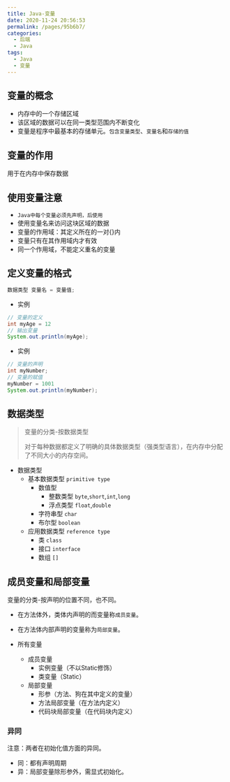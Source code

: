 ```yaml
---
title: Java-变量
date: 2020-11-24 20:56:53
permalink: /pages/95b6b7/
categories:
  - 后端
  - Java
tags:
  - Java
  - 变量
---
```




## 变量的概念

- 内存中的一个存储区域
- 该区域的数据可以在同一类型范围内不断变化
- 变量是程序中最基本的存储单元。`包含变量类型`、`变量名`和`存储的值`



## 变量的作用

用于在内存中保存数据



## 使用变量注意

- `Java中每个变量必须先声明，后使用`
- 使用变量名来访问这块区域的数据
- 变量的作用域：其定义所在的一对{}内
- 变量只有在其作用域内才有效
- 同一个作用域，不能定义重名的变量



## 定义变量的格式

~~~java
数据类型 变量名 = 变量值;
~~~

- 实例

~~~java
// 变量的定义
int myAge = 12
// 输出变量
System.out.println(myAge);
~~~

- 实例

~~~java
// 变量的声明
int myNumber;
// 变量的赋值
myNumber = 1001
System.out.println(myNumber);
~~~



## 数据类型

> 变量的分类-按数据类型
>
> 对于每种数据都定义了明确的具体数据类型（强类型语言），在内存中分配了不同大小的内存空间。

- 数据类型
  - 基本数据类型 `primitive type`
    - 数值型
      - 整数类型 `byte`,`short`,`int`,`long`
      - 浮点类型 `float`,`double`
    - 字符串型 `char`
    - 布尔型 `boolean`
  - 应用数据类型 `reference type`
    - 类 `class`
    - 接口 `interface`
    - 数组 `[]`



## 成员变量和局部变量

变量的分类-按声明的位置不同，也不同。

- 在方法体外，类体内声明的而变量称`成员变量`。
- 在方法体内部声明的变量称为`局部变量`。



- 所有变量
  - 成员变量
    - 实例变量（不以Static修饰）
    - 类变量（Static）
  - 局部变量
    - 形参（方法、狗在其中定义的变量）
    - 方法局部变量（在方法内定义）
    - 代码块局部变量（在代码块内定义）

### 异同

注意：两者在初始化值方面的异同。

- 同：都有声明周期
- 异：局部变量除形参外，需显式初始化。